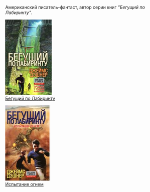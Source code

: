 Американский писатель-фантаст, автор серии книг *"Бегущий по Лабиринту"*.


![](Бегущий%20по%20Лабиринту.jpg)  
[Бегущий по Лабиринту](Бегущий%20по%20Лабиринту.txt)

![](Испытание%20огнем.jpg)  
[Испытание огнем](Испытание%20огнем.txt)
